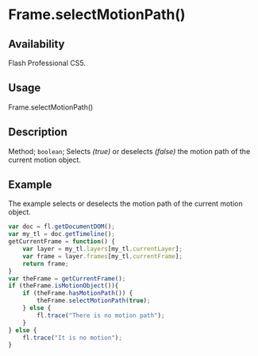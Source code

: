 # Frame.selectMotionPath()

## Availability

Flash Professional CS5.

## Usage

Frame.selectMotionPath()

## Description

Method; `boolean`; Selects *(true)* or deselects *(false)* the motion path of the current motion object.

## Example

The example selects or deselects the motion path of the current motion object.

```javascript
var doc = fl.getDocumentDOM();
var my_tl = doc.getTimeline();
getCurrentFrame = function() {
    var layer = my_tl.layers[my_tl.currentLayer];
    var frame = layer.frames[my_tl.currentFrame];
    return frame;
}
var theFrame = getCurrentFrame();
if (theFrame.isMotionObject()){
    if (theFrame.hasMotionPath()) {
        theFrame.selectMotionPath(true);
    } else {
        fl.trace("There is no motion path");
    }
} else {
    fl.trace("It is no motion");
}
```
